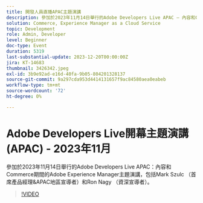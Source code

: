 ```yaml
---
title: 開發人員直播APAC主題演講
description: 參加於2023年11月14日舉行的Adobe Developers Live APAC — 內容和Commerce期間的Adobe Experience Manager主題演講，包括Mark Szulc （首席產品經理&APAC地區宣導者）和Ron Nagy （資深宣導者）。
solution: Commerce, Experience Manager as a Cloud Service
topic: Development
role: Admin, Developer
level: Beginner
doc-type: Event
duration: 5319
last-substantial-update: 2023-12-20T00:00:00Z
jira: KT-14683
thumbnail: 3426342.jpeg
exl-id: 3b9e92ad-e16d-40fa-9b05-804201328137
source-git-commit: 9a297cda953d4414131657f9ac84580aea0eabeb
workflow-type: tm+mt
source-wordcount: '72'
ht-degree: 0%

---
```


# Adobe Developers Live開幕主題演講(APAC) - 2023年11月

參加於2023年11月14日舉行的Adobe Developers Live APAC：內容和Commerce期間的Adobe Experience Manager主題演講，包括Mark Szulc （首席產品經理&amp;APAC地區宣導者）和Ron Nagy （資深宣導者）。

>[!VIDEO](https://video.tv.adobe.com/v/3426342/?learn=on)
